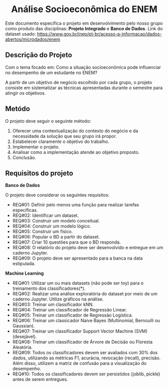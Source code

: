 <h1 align="center">Análise Socioeconômica do ENEM</h1>

Este documento especifica o projeto em desenvolvimento pelo nosso grupo como produto das disciplinas: **Projeto Integrado** e **Banco de Dados**.
Link do dataset usado: https://www.gov.br/inep/pt-br/acesso-a-informacao/dados-abertos/microdados/enem

## **Descrição do Projeto**

Com o tema focado em: Como a situação socioeconômica pode influenciar no desempenho de um estudante no ENEM?

A partir de um objetivo de negócio escolhido por cada grupo, o projeto consiste em sistematizar as técnicas apresentadas durante o semestre para atingir os objetivos.

## **Metódo**

O projeto deve seguir o seguinte método:

1. Oferecer uma contextualização do contexto do negócio e da necessidade da solução que seu grupo irá propor.
2. Estabelecer claramente o objetivo do trabalho.
3. Implementar o projeto.
4. Analisar como a implementação atende ao objetivo proposto.
5. Conclusão.

## **Requisitos do projeto**

**Banco de Dados**

O projeto deve considerar os seguintes requisitos:

- REQ#01: Definir pelo menos uma função para realizar tarefas específicas.
- REQ#02: Identificar um dataset.
- REQ#03: Construir um modelo conceitual.
- REQ#04: Construir um modelo lógico.
- REQ#05: Construir um físico.
- REQ#06: Popular o BD a partir do dataset.
- REQ#07: Criar 10 questões para que o BD responda.
- REQ#08: O relatório do projeto deve ser desenvolvido e entregue em um caderno Jupyter.
- REQ#09: O projeto deve ser apresentado para a banca na data estipulada.


**Machine Learning**

- REQ#01: Utilizar um ou mais datasets (não pode ser toy) para o treinamento dos classificadores(*).
- REQ#02: Realizar uma análise exploratória do dataset por meio de um caderno Jupyter. Utilize gráficos na análise.
- REQ#03: Treinar um classificador kNN.
- REQ#04: Treinar um classificador de Regressão Linear.
- REQ#05: Treinar um classificador de Regressão Logística.
- REQ#06: Treinar um classicador Naive Bayes (Multinomial, Bernoulli ou Gaussian).
- REQ#07: Treinar um classificador Support Vector Machine (SVM) (desejável).
- REQ#08: Treinar um classificador de Árvore de Decisão ou Floresta Aleatória.
- REQ#09: Todos os classificadores devem ser avaliados com 30% dos dados, utilizando as métricas F1, acurácia, revocação (recall), precisão. Além disso, utilizem a matriz de confusão para a visualização do desempenho.
- REQ#10: Todos os classificadores devem ser persistidos (joblib, pickle) antes de serem entregues.
